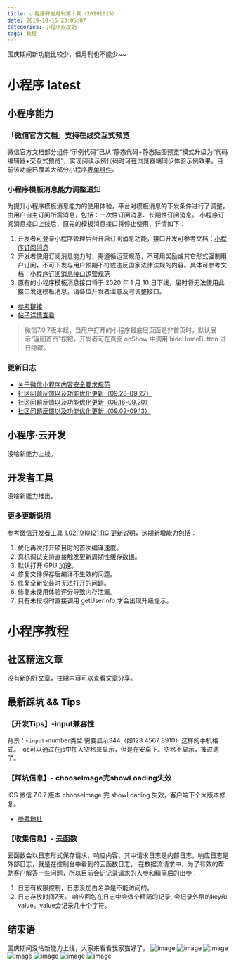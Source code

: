 ```yaml
---
title: 小程序开发月刊第十期（20191015）
date: 2019-10-15 23:05:07
categories: 小程序双皮奶
tags: 教程
---
```

国庆期间新功能比较少，但月刊也不能少~~
<!--more-->

# 小程序 latest
## 小程序能力
### 「微信官方文档」支持在线交互式预览
微信官方文档部分组件“示例代码”已从“静态代码+静态贴图预览”模式升级为“代码编辑器+交互式预览”，实现阅读示例代码时可在浏览器端同步体验示例效果。目前该功能已覆盖大部分小程序[表单组件](https://developers.weixin.qq.com/miniprogram/dev/component/button.html)。

### 小程序模板消息能力调整通知
为提升小程序模板消息能力的使用体验，平台对模板消息的下发条件进行了调整，由用户自主订阅所需消息，包括：一次性订阅消息、长期性订阅消息。
小程序订阅消息接口上线后，原先的模板消息接口将停止使用，详情如下：
1. 开发者可登录小程序管理后台开启订阅消息功能，接口开发可参考文档：[小程序订阅消息](https://developers.weixin.qq.com/miniprogram/dev/framework/open-ability/subscribe-message.html)
2. 开发者使用订阅消息能力时，需遵循运营规范，不可用奖励或其它形式强制用户订阅，不可下发与用户预期不符或违反国家法律法规的内容。具体可参考文档：[小程序订阅消息接口运营规范](https://developers.weixin.qq.com/miniprogram/product/#_5-21-%E6%BB%A5%E7%94%A8%E8%AE%A2%E9%98%85%E6%B6%88%E6%81%AF)
3. 原有的小程序模板消息接口将于 2020 年 1 月 10 日下线，届时将无法使用此接口发送模板消息，请各位开发者注意及时调整接口。 
- [参考链接](https://developers.weixin.qq.com/community/develop/doc/00008a8a7d8310b6bf4975b635a401)
- [帖子详情查看](https://developers.weixin.qq.com/community/develop/doc/00008a8a7d8310b6bf4975b635a401)

> 微信7.0.7版本起，当用户打开的小程序最底层页面是非首页时，默认展示“返回首页”按钮，开发者可在页面 onShow 中调用 hideHomeButton 进行隐藏。

### 更新日志
- [关于微信小程序内容安全要求规范](https://developers.weixin.qq.com/community/develop/doc/00004843288058ed4039d223951401)  
- [社区问题反馈以及功能优化更新（09.23-09.27）](https://developers.weixin.qq.com/community/develop/doc/000a4881f7c5f0ee9049654bf5b001)  
- [社区问题反馈以及功能优化更新（09.16-09.20）](https://developers.weixin.qq.com/community/develop/doc/000a023c8a05888f68395602e51c01)  
- [社区问题反馈以及功能优化更新（09.02-09.13）](https://developers.weixin.qq.com/community/develop/doc/00026861b98900d2ef29d0d2956c01)  

## 小程序·云开发
没啥新能力上线。

## 开发者工具
没啥新能力推出。

### 更多更新说明
参考[微信开发者工具 1.02.1910121 RC 更新说明](https://developers.weixin.qq.com/community/develop/doc/000aa65c3d4cb852b349826b751401)，这期新增能力包括：
1. 优化再次打开项目时的首次编译速度。  
2. 真机调试支持直接触发更新周期性缓存数据。  
3. 默认打开 GPU 加速。  
4. 修复文件保存后编译不生效的问题。  
5. 修复全新安装时无法打开的问题。
6. 修复未使用体验评分导致内存泄漏。
7. 只有未授权时直接调用 getUserInfo 才会出现升级提示。  

# 小程序教程
## 社区精选文章
没有新的好文章，往期内容可以查看[文章分享](https://developers.weixin.qq.com/community/develop/article)。

## 最新踩坑 && Tips
### 【开发Tips】-input兼容性
背景：`<input>`number类型 需要显示344（如123 4567 8910）这样的手机格式。
ios可以通过在js中加入空格来显示，但是在安卓下。空格不显示，被过滤了。

### 【踩坑信息】- chooseImage完showLoading失效
IOS 微信 7.0.7 版本 chooseImage 完 showLoading 失效，客户端下个大版本修复。
- [参考地址](https://developers.weixin.qq.com/community/develop/doc/000a6c36870868acd329d975e51800?highLine=chooseImage%2520showLoading)

### 【收集信息】- 云函数
云函数会以日志形式保存请求，响应内容，其中请求日志是内部日志，响应日志是外部日志，就是在控制台中看到的云函数日志。
在数据流请求中，为了有效的帮助客户解答一些问题，所以目前会记记录请求的入参和精简后的出参：
1. 日志有权限控制，日志没加白名单是不能访问的。
2. 日志存放时间7天。
响应回包在日志中会做个精简的记录, 会记录外层的key和value。value会记录几十个字符。

## 结束语
国庆期间没啥新能力上线，大家来看看我家猫好了。
![image](https://github-imglib-1255459943.cos.ap-chengdu.myqcloud.com/kitty/kitty-1.jpg)
![image](https://github-imglib-1255459943.cos.ap-chengdu.myqcloud.com/kitty/kitty-2.jpg)
![image](https://github-imglib-1255459943.cos.ap-chengdu.myqcloud.com/kitty/kitty-3.jpg)
![image](https://github-imglib-1255459943.cos.ap-chengdu.myqcloud.com/kitty/kitty-4.jpg)
![image](https://github-imglib-1255459943.cos.ap-chengdu.myqcloud.com/kitty/kitty-5.jpg)
![image](https://github-imglib-1255459943.cos.ap-chengdu.myqcloud.com/kitty/kitty-6.jpg)
![image](https://github-imglib-1255459943.cos.ap-chengdu.myqcloud.com/kitty/kitty-7.jpg)
